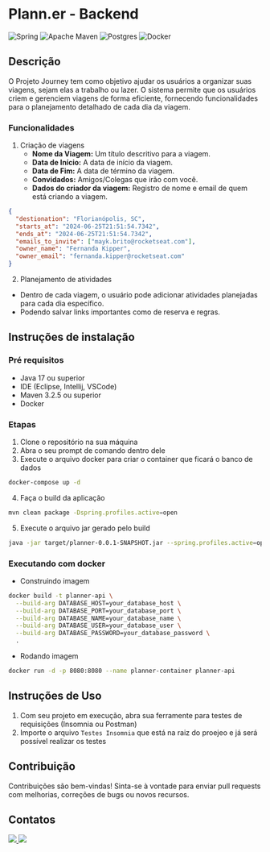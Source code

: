 # Plann.er - Backend
![Spring](https://img.shields.io/badge/spring-%236DB33F.svg?style=for-the-badge&logo=spring&logoColor=white)
![Apache Maven](https://img.shields.io/badge/Apache%20Maven-C71A36?style=for-the-badge&logo=Apache%20Maven&logoColor=white)
![Postgres](https://img.shields.io/badge/postgres-%23316192.svg?style=for-the-badge&logo=postgresql&logoColor=white)
![Docker](https://img.shields.io/badge/docker-%230db7ed.svg?style=for-the-badge&logo=docker&logoColor=white)

## Descrição
O Projeto Journey tem como objetivo ajudar os usuários a organizar suas viagens, sejam elas a trabalho ou lazer. O sistema permite que os usuários criem e gerenciem viagens de forma eficiente, fornecendo funcionalidades para o planejamento detalhado de cada dia da viagem.

### Funcionalidades
1. Criação de viagens
    - **Nome da Viagem:** Um título descritivo para a viagem.
    - **Data de Início:** A data de início da viagem.
    - **Data de Fim:** A data de término da viagem.
    - **Convidados:** Amigos/Colegas que irão com você.
    - **Dados do criador da viagem:** Registro de nome e email de quem está criando a viagem.
```json
{
  "destionation": "Florianópolis, SC",
  "starts_at": "2024-06-25T21:51:54.7342",
  "ends_at": "2024-06-25T21:51:54.7342",
  "emails_to_invite": ["mayk.brito@rocketseat.com"],
  "owner_name": "Fernanda Kipper",
  "owner_email": "fernanda.kipper@rocketseat.com"
}
```
2. Planejamento de atividades
- Dentro de cada viagem, o usuário pode adicionar atividades planejadas para cada dia específico.
- Podendo salvar links importantes como de reserva e regras.

## Instruções de instalação
### Pré requisitos
- Java 17 ou superior
- IDE (Eclipse, Intellij, VSCode)
- Maven 3.2.5 ou superior
- Docker

### Etapas
1. Clone o repositório na sua máquina
2. Abra o seu prompt de comando dentro dele
3. Execute o arquivo docker para criar o container que ficará o banco de dados
```bash
docker-compose up -d
```
4. Faça o build da aplicação
```bash
mvn clean package -Dspring.profiles.active=open
```
5. Execute o arquivo jar gerado pelo build
```bash
java -jar target/planner-0.0.1-SNAPSHOT.jar --spring.profiles.active=open
```

### Executando com docker
- Construindo imagem
```bash
docker build -t planner-api \
  --build-arg DATABASE_HOST=your_database_host \
  --build-arg DATABASE_PORT=your_database_port \
  --build-arg DATABASE_NAME=your_database_name \
  --build-arg DATABASE_USER=your_database_user \
  --build-arg DATABASE_PASSWORD=your_database_password \
  .
```
- Rodando imagem
```bash
docker run -d -p 8080:8080 --name planner-container planner-api
```

## Instruções de Uso
1. Com seu projeto em execução, abra sua ferramente para testes de requisições (Insomnia ou Postman)
2. Importe o arquivo `Testes Insomnia` que está na raiz do proejeo e já será possível realizar os testes

## Contribuição
Contribuições são bem-vindas! Sinta-se à vontade para enviar pull requests com melhorias, correções de bugs ou novos recursos.

## Contatos
<a href = "mailto:luksmnt1101@gmail.com">
  <img src="https://img.shields.io/badge/-Gmail-%23333?style=for-the-badge&logo=gmail&logoColor=white" target="_blank">
</a>
<a href="https://www.linkedin.com/in/lucas-morais-152672219/" target="_blank">
  <img src="https://img.shields.io/badge/-LinkedIn-%230077B5?style=for-the-badge&logo=linkedin&logoColor=white" target="_blank">
</a>

